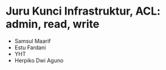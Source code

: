 # Juru Kunci Infrastruktur, ACL: admin, read, write

  * Samsul Maarif
  * Estu Fardani
  * YHT
  * Herpiko Dwi Aguno

